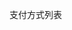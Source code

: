 支付方式列表

<!-- 使用方式 -->
<!-- 
js文件
import PaymentList from 'components/payment-list/index.vue';
...

components:{
    
    PaymentList
},
data() {
    return {
    
        isShowPaymentList: false,
    }
},

methods:{
    
    toPay(){
    
        ...
        this.isShowPaymentList = true;
    }
}

vue文件
<PaymentList
    :isShowPaymentList=isShowPaymentList
    //有三种方式all(全部还款) delay(延期还款) part(部分还款)
    payQuota = 'part'
    @close-paylist="isShowPaymentList = false"
></PaymentList> 


-->